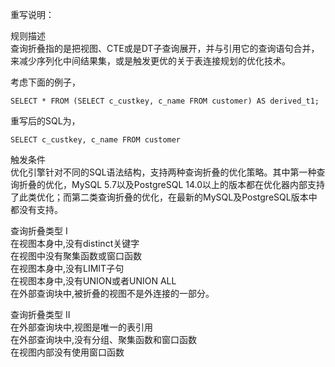 重写说明：

规则描述  
查询折叠指的是把视图、CTE或是DT子查询展开，并与引用它的查询语句合并，来减少序列化中间结果集，或是触发更优的关于表连接规划的优化技术。

考虑下面的例子，
```
SELECT * FROM (SELECT c_custkey, c_name FROM customer) AS derived_t1;
```
重写后的SQL为，
```
SELECT c_custkey, c_name FROM customer
```

触发条件  
优化引擎针对不同的SQL语法结构，支持两种查询折叠的优化策略。其中第一种查询折叠的优化，MySQL 5.7以及PostgreSQL 14.0以上的版本都在优化器内部支持了此类优化；而第二类查询折叠的优化，在最新的MySQL及PostgreSQL版本中都没有支持。

查询折叠类型 I  
在视图本身中,没有distinct关键字  
在视图中没有聚集函数或窗口函数  
在视图本身中,没有LIMIT子句  
在视图本身中,没有UNION或者UNION ALL  
在外部查询块中,被折叠的视图不是外连接的一部分。

查询折叠类型 II  
在外部查询块中,视图是唯一的表引用  
在外部查询块中,没有分组、聚集函数和窗口函数  
在视图内部没有使用窗口函数
